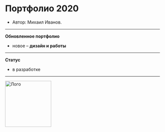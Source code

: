 # Портфолио 2020 


* Автор: Михаил Иванов.

---

**Обновленное портфолио**

- новое – **дизайн и работы** 


---

**Статус**


- в разработке

---

<a href="https://mcruises.ru">
<img align="left" width="150" height="150" alt="Лого" src="https://mikeiv.github.io/portfolio/img/logo.svg">
</a>